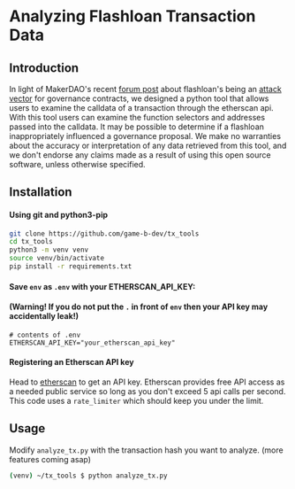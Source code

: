 # Analyzing Flashloan Transaction Data

## Introduction
In light of MakerDAO's recent [forum post](https://forum.makerdao.com/t/urgent-flash-loans-and-securing-the-maker-protocol/4901) about flashloan's being an [attack vector](https://etherscan.io/tx/0x91cba77b2db3c1bdb726e160ba792d8d540adbc511e4f5c8b595545db9b61c3e) for governance contracts, we designed a python tool that allows users to examine the calldata of a transaction through the etherscan api. With this tool users can examine the function selectors and addresses passed into the calldata. It may be possible to determine if a flashloan inappropriately influenced a governance proposal. We make no warranties about the accuracy or interpretation of any data retrieved from this tool, and we don't endorse any claims made as a result of using this open source software, unless otherwise specified.

## Installation

#### Using git and python3-pip
```sh
git clone https://github.com/game-b-dev/tx_tools
cd tx_tools
python3 -m venv venv
source venv/bin/activate
pip install -r requirements.txt
```

#### Save `env` as `.env` with your ETHERSCAN_API_KEY:
#### (Warning! If you do not put the `.` in front of `env` then your API key may accidentally leak!)
```
# contents of .env
ETHERSCAN_API_KEY="your_etherscan_api_key"
```
#### Registering an Etherscan API key
Head to [etherscan](https://etherscan.io/myaccount) to get an API key. Etherscan provides free API access as a needed public service so long as you don't exceed 5 api calls per second. This code uses a `rate_limiter` which should keep you under the limit.

## Usage
Modify `analyze_tx.py` with the transaction hash you want to analyze.
(more features coming asap)
```sh
(venv) ~/tx_tools $ python analyze_tx.py
```
